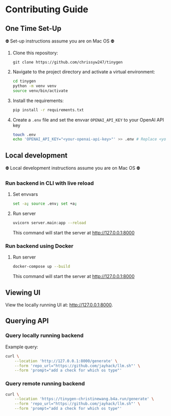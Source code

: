 # Contributing Guide

## One Time Set-Up

⛔️ Set-up instructions assume you are on Mac OS ⛔️

1. Clone this repository:
    ```
    git clone https://github.com/chrissyw247/tinygen
    ```

2. Navigate to the project directory and activate a virtual environment:
    ```bash
    cd tinygen
    python -m venv venv
    source venv/bin/activate
    ```

3. Install the requirements:
    ```bash
    pip install -r requirements.txt
    ```

4. Create a `.env` file and set the envvar `OPENAI_API_KEY` to your OpenAI API key
    ```bash
    touch .env
    echo 'OPENAI_API_KEY="<your-openai-api-key>"' >> .env # Replace <your-openai-api-key> with actual API key
    ```

## Local development

⛔️ Local development instructions assume you are on Mac OS ⛔️

### Run backend in CLI with live reload

1. Set envvars
    ```bash
    set -a; source .env; set +a;
    ```

2. Run server
    ```bash
    uvicorn server.main:app --reload
    ```

    This command will start the server at http://127.0.0.1:8000

### Run backend using Docker

1. Run server
    ```bash
    docker-compose up --build
    ```

    This command will start the server at http://127.0.0.1:8000

## Viewing UI

View the locally running UI at: http://127.0.0.1:8000.

## Querying API

### Query locally running backend

Example query:
```bash
curl \
    --location 'http://127.0.0.1:8000/generate' \
    --form 'repo_url="https://github.com/jayhack/llm.sh"' \
    --form 'prompt="add a check for which os type"'
```

### Query remote running backend
```bash
curl \
    --location 'https://tinygen-christinewang.b4a.run/generate' \
    --form 'repo_url="https://github.com/jayhack/llm.sh"' \
    --form 'prompt="add a check for which os type"'
```
